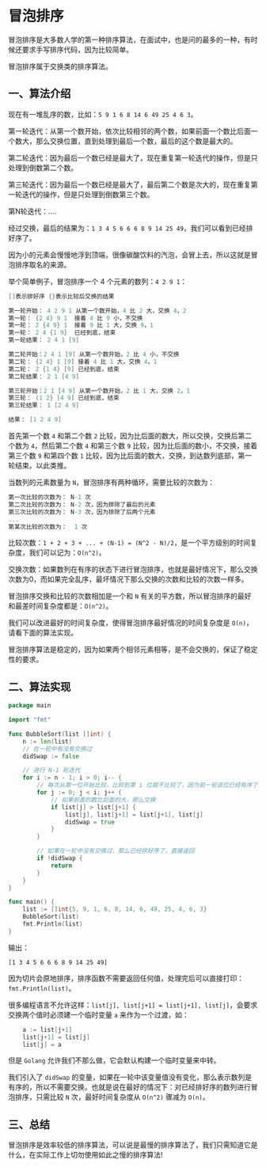 # 冒泡排序

冒泡排序是大多数人学的第一种排序算法，在面试中，也是问的最多的一种，有时候还要求手写排序代码，因为比较简单。

冒泡排序属于交换类的排序算法。

## 一、算法介绍

现在有一堆乱序的数，比如：`5 9 1 6 8 14 6 49 25 4 6 3`。

第一轮迭代：从第一个数开始，依次比较相邻的两个数，如果前面一个数比后面一个数大，那么交换位置，直到处理到最后一个数，最后的这个数是最大的。

第二轮迭代：因为最后一个数已经是最大了，现在重复第一轮迭代的操作，但是只处理到倒数第二个数。

第三轮迭代：因为最后一个数已经是最大了，最后第二个数是次大的，现在重复第一轮迭代的操作，但是只处理到倒数第三个数。

第N轮迭代：....

经过交换，最后的结果为：`1 3 4 5 6 6 6 8 9 14 25 49`，我们可以看到已经排好序了。

因为小的元素会慢慢地浮到顶端，很像碳酸饮料的汽泡，会冒上去，所以这就是冒泡排序取名的来源。

举个简单例子，冒泡排序一个 4 个元素的数列：`4 2 9 1`：

```go
[]表示排好序 {}表示比较后交换的结果

第一轮开始： 4 2 9 1 从第一个数开始，4 比 2 大，交换 4，2
第一轮： {2 4} 9 1  接着 4 比 9 小，不交换
第一轮： 2 {4 9} 1  接着 9 比 1 大，交换 9，1
第一轮： 2 4 {1 9}  已经到底，结束
第一轮结果： 2 4 1 [9] 

第二轮开始：2 4 1 [9] 从第一个数开始，2 比 4 小，不交换
第二轮： {2 4} 1 [9] 接着 4 比 1 大，交换 4，1
第二轮： 2 {1 4} [9] 已经到底，结束
第二轮结果： 2 1 [4 9] 

第三轮开始：2 1 [4 9] 从第一个数开始，2 比 1 大，交换 2，1
第三轮： (1 2} [4 9] 已经到底，结束
第三轮结果： 1 [2 4 9] 

结果： [1 2 4 9]
```

首先第一个数 `4` 和第二个数 `2` 比较，因为比后面的数大，所以交换，交换后第二个数为 `4`，然后第二个数 `4` 和第三个数 `9` 比较，因为比后面的数小，不交换，接着第三个数 `9` 和第四个数 `1` 比较，因为比后面的数大，交换，到达数列底部，第一轮结束。以此类推。

当数列的元素数量为 `N`，冒泡排序有两种循环，需要比较的次数为：

```go
第一次比较的次数为： N-1 次
第二次比较的次数为： N-2 次，因为排除了最后的元素
第三次比较的次数为： N-3 次，因为排除了后两个元素
...
第某次比较的次数为：  1 次
```

比较次数：`1 + 2 + 3 + ... + (N-1) = (N^2 - N)/2`，是一个平方级别的时间复杂度，我们可以记为：`O(n^2)`。

交换次数：如果数列在有序的状态下进行冒泡排序，也就是最好情况下，那么交换次数为0，而如果完全乱序，最坏情况下那么交换的次数和比较的次数一样多。

冒泡排序交换和比较的次数相加是一个和 `N` 有关的平方数，所以冒泡排序的最好和最差时间复杂度都是：`O(n^2)`。

我们可以改进最好的时间复杂度，使得冒泡排序最好情况的时间复杂度是 `O(n)`，请看下面的算法实现。

冒泡排序算法是稳定的，因为如果两个相邻元素相等，是不会交换的，保证了稳定性的要求。

## 二、算法实现

```go
package main

import "fmt"

func BubbleSort(list []int) {
	n := len(list)
	// 在一轮中有没有交换过
	didSwap := false

	// 进行 N-1 轮迭代
	for i := n - 1; i > 0; i-- {
		// 每次从第一位开始比较，比较到第 i 位就不比较了，因为前一轮该位已经有序了
		for j := 0; j < i; j++ {
			// 如果前面的数比后面的大，那么交换
			if list[j] > list[j+1] {
				list[j], list[j+1] = list[j+1], list[j]
				didSwap = true
			}
		}

		// 如果在一轮中没有交换过，那么已经排好序了，直接返回
		if !didSwap {
			return
		}
	}
}

func main() {
	list := []int{5, 9, 1, 6, 8, 14, 6, 49, 25, 4, 6, 3}
	BubbleSort(list)
	fmt.Println(list)
}
```

输出：

```
[1 3 4 5 6 6 6 8 9 14 25 49]
```

因为切片会原地排序，排序函数不需要返回任何值，处理完后可以直接打印：`fmt.Println(list)`。

很多编程语言不允许这样：`list[j], list[j+1] = list[j+1], list[j]`，会要求交换两个值时必须建一个临时变量 `a` 来作为一个过渡，如：

```go
    a := list[j+1]
    list[j+1] = list[j]
    list[j] = a
```

但是 `Golang` 允许我们不那么做，它会默认构建一个临时变量来中转。

我们引入了 `didSwap` 的变量，如果在一轮中该变量值没有变化，那么表示数列是有序的，所以不需要交换。也就是说在最好的情况下：对已经排好序的数列进行冒泡排序，只需比较 `N` 次，最好时间复杂度从 `O(n^2)` 骤减为 `O(n)`。

## 三、总结

冒泡排序是效率较低的排序算法，可以说是最慢的排序算法了，我们只需知道它是什么，在实际工作上切勿使用如此之慢的排序算法!